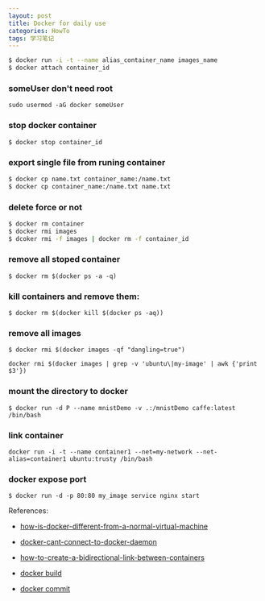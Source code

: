 ```yaml
---
layout: post
title: Docker for daily use
categories: HowTo
tags: 学习笔记
---
```



```bash
$ docker run -i -t --name alias_container_name images_name 
$ docker attach container_id
```

### someUser don't need root  

`sudo usermod -aG docker someUser `

### stop docker container

`$ docker stop container_id`

### export single file from runing container

```bash
$ docker cp name.txt container_name:/name.txt
$ docker cp container_name:/name.txt name.txt
```

###  delete force or not

```bash
$ docker rm container
$ docker rmi images
$ dcoker rmi -f images | docker rm -f container_id
```

###  remove all stoped container

`$ docker rm $(docker ps -a -q)`

###  kill containers and remove them:

`$ docker rm $(docker kill $(docker ps -aq))`

### remove all images 

`$ docker rmi $(docker images -qf "dangling=true")`

`docker rmi $(docker images | grep -v 'ubuntu\|my-image' | awk {'print $3'})`

### mount the directory to docker 

`$ docker run -d P --name mnistDemo -v .:/mnistDemo caffe:latest /bin/bash`

###  link container
`docker run -i -t --name container1 --net=my-network --net-alias=container1 ubuntu:trusty /bin/bash`

### docker expose  port
`$ docker run -d -p 80:80 my_image service nginx start`


References:

* [how-is-docker-different-from-a-normal-virtual-machine](http://stackoverflow.com/questions/16047306/how-is-docker-different-from-a-normal-virtual-machine)

* [docker-cant-connect-to-docker-daemon](http://stackoverflow.com/questions/21871479/docker-cant-connect-to-docker-daemon)

* [how-to-create-a-bidirectional-link-between-containers](http://stackoverflow.com/questions/25324860/how-to-create-a-bidirectional-link-between-containers)

* [docker build](https://docs.docker.com/engine/reference/commandline/build/)

* [docker commit](https://docs.docker.com/engine/reference/commandline/commit/)
